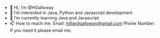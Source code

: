 - 👋 Hi, I’m @HGalloway
- 👀 I’m interested in Java, Python and Javascript development 
- 🌱 I’m currently learning Java and Javascript
- 📫 How to reach me: 
Email: hilliardgalloway@gmail.com
Phone Number: If you need it please email me.
